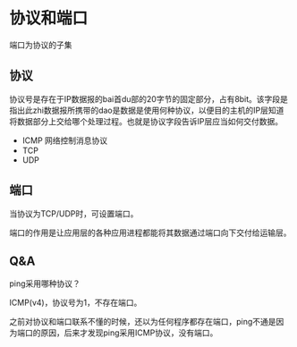 # 协议和端口

端口为协议的子集

## 协议

协议号是存在于IP数据报的bai首du部的20字节的固定部分，占有8bit。该字段是指出此zhi数据报所携带的dao是数据是使用何种协议，以便目的主机的IP层知道将数据部分上交给哪个处理过程。也就是协议字段告诉IP层应当如何交付数据。

- ICMP 网络控制消息协议
- TCP
- UDP

## 端口

当协议为TCP/UDP时，可设置端口。

端口的作用是让应用层的各种应用进程都能将其数据通过端口向下交付给运输层。

## Q&A

ping采用哪种协议？

ICMP(v4)，协议号为1，不存在端口。

之前对协议和端口联系不懂的时候，还以为任何程序都存在端口，ping不通是因为端口的原因，后来才发现ping采用ICMP协议，没有端口。